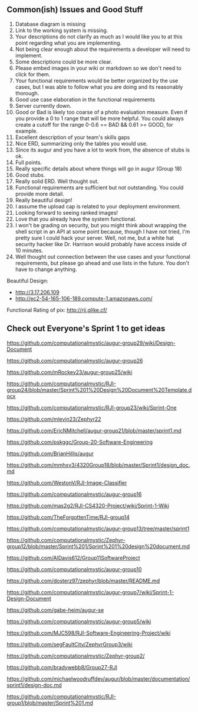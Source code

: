 ## Common(ish) Issues and Good Stuff
1. Database diagram is missing
2. Link to the working system is missing. 
3. Your descriptions do not clarify as much as I would like you to at this point regarding what you are implementing. 
4. Not being clear enough about the requirements a developer will need to implement. 
2. Some descriptions could be more clear. 
1. Please embed images in your wiki or markdown so we don't need to click for them. 
2. Your functional requirements would be better organized by the use cases, but I was able to follow what you are doing and its reasonably thorough. 
1. Good use case elaboration in the functional requirements
2. Server currently down.  
1. Good or Bad is likely too coarse of a photo evaluation measure.  Even if you provide a 0 to 1 range that will be more helpful. You could always create a cutoff for the range 0-0.6 == BAD && 0.61 >= GOOD, for example. 
2. Excellent description of your team's skills gaps
3. Nice ERD, summarizing only the tables you would use. 
4. Since its augur and you have a lot to work from, the absence of stubs is ok. 
5. Full points. 
1. Really specific details about where things will go in augur (Group 18)
2. Good stubs. 
3. Really solid ERD. Well thought out. 
4. Functional requirements are sufficient but not outstanding. You could provide more detail. 
1. Really beautiful design!
2. I assume the upload cap is related to your deployment environment. 
4. Looking forward to seeing ranked images!
1. Love that you already have the system functional. 
2. I won't be grading on security, but you might think about wrapping the shell script in an API at some point because, though I have not tried, I'm pretty sure I could hack your server. Well, not me, but a white hat security hacker like Dr. Harrison would probably have access inside of 10 minutes. 
3. Well thought out connection between the use cases and your functional requirements, but please go ahead and use lists in the future. You don't have to change anything. 



Beautiful Design: 

- http://3.17.206.109
- http://ec2-54-165-106-189.compute-1.amazonaws.com/

Functional Rating of pix: 
http://rji.glike.cf/


## Check out Everyone's Sprint 1 to get ideas

https://github.com/computationalmystic/augur-group29/wiki/Design-Document

https://github.com/computationalmystic/augur-group26

https://github.com/mRockey23/augur-group25/wiki

https://github.com/computationalmystic/RJI-group24/blob/master/Sprint%201%20Design%20Document%20Template.docx

https://github.com/computationalmystic/RJI-group23/wiki/Sprint-One

https://github.com/mlevin23/Zephyr22

https://github.com/EricNMitchell/augur-group21/blob/master/sprint1.md

https://github.com/pskggc/Group-20-Software-Engineering

https://github.com/BrianHillis/augur

https://github.com/mmhxv3/4320Group18/blob/master/Sprint1/design_doc.md

https://github.com/WestonV/RJI-Image-Classifier

https://github.com/computationalmystic/augur-group16

https://github.com/mas2g2/RJI-CS4320-Project/wiki/Sprint-1-Wiki

https://github.com/TheForgottenTime/RJI-group14

https://github.com/computationalmystic/augur-group13/tree/master/sprint1

https://github.com/computationalmystic/Zephyr-group12/blob/master/Sprint%201/Sprint%201%20design%20document.md

https://github.com/AlDavis612/Group11SoftwareProject

https://github.com/computationalmystic/augur-group10

https://github.com/dosterz97/zephyr/blob/master/README.md

https://github.com/computationalmystic/augur-group7/wiki/Sprint-1-Design-Document

https://github.com/gabe-heim/augur-se

https://github.com/computationalmystic/augur-group5/wiki

https://github.com/MJC598/RJI-Software-Engineering-Project/wiki

https://github.com/segFaultCity/ZephyrGroup3/wiki

https://github.com/computationalmystic/Zephyr-group2/

https://github.com/bradywebb8/Group27-RJI

https://github.com/michaelwoodruffdev/augur/blob/master/documentation/sprint1/design-doc.md

https://github.com/computationalmystic/RJI-group1/blob/master/Sprint%201.md





